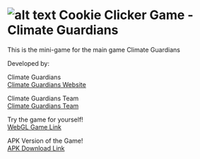 ![alt text](https://climateguardians.io/wp-content/uploads/2022/07/Kopie-von-textlogo-e1659836842510.png) Cookie Clicker Game - Climate Guardians
=====

This is the mini-game for the main game Climate Guardians

Developed by:

Climate Guardians\
[Climate Guardians Website](https://climateguardians.io "Climate Guardian's Homepage")

Climate Guardians Team\
[Climate Guardians Team](https://climateguardians.io/team/ "Climate Guardian's Team")


Try the game for yourself!\
[WebGL Game Link](https://hammerhead-app-4z6cm.ondigitalocean.app/ "Game Link")

APK Version of the Game!\
[APK Download Link](https://drive.google.com/file/d/1cD2CrhIaRANcPQdcXOoG3c9iYHrq9Esq/view?usp=share_link)
